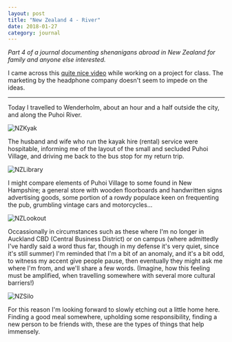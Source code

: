 ```yaml
---
layout: post
title: "New Zealand 4 - River"
date: 2018-01-27
category: journal
---
```


<link rel="stylesheet" type="text/css"  href="/keiths-site/css/main.css">

*Part 4 of a journal documenting shenanigans abroad in New Zealand for family and anyone else interested.*

I came across this [quite nice video](https://www.youtube.com/watch?v=EgU-RWQ4J7o) while working on a project for class. The marketing by the headphone company doesn't seem to impede on the ideas.

---

Today I travelled to Wenderholm, about an hour and a half outside the city, and along the Puhoi River.

![NZKyak](/keiths-site/image_dir/NZKyak.jpg)

The husband and wife who run the kayak hire (rental) service were hospitable, informing me of the layout of the small and secluded Puhoi Village, and driving me back to the bus stop for my return trip.

![NZLibrary](/keiths-site/image_dir/NZLibrary.jpg)

I might compare elements of Puhoi Village to some found in New Hampshire; a general store with wooden floorboards and handwritten signs advertising goods, some portion of a rowdy populace keen on frequenting the pub, grumbling vintage cars and motorcycles...

![NZLookout](/keiths-site/image_dir/NZLookout.jpg)

Occassionally in circumstances such as these where I'm no longer in Auckland CBD (Central Business District) or on campus (where admittedly I've hardly said a word thus far, though in my defense it's very quiet, since it's still summer) I'm reminded that I'm a bit of an anomaly, and it's a bit odd, to witness my accent give people pause, then eventually they might ask me where I'm from, and we'll share a few words. (Imagine, how this feeling must be amplified, when travelling somewhere with several more cultural barriers!)

![NZSilo](/keiths-site/image_dir/NZSilo.jpg)

For this reason I'm looking forward to slowly etching out a little home here. Finding a good meal somewhere, upholding some responsibility, finding a new person to be friends with, these are the types of things that help immensely.